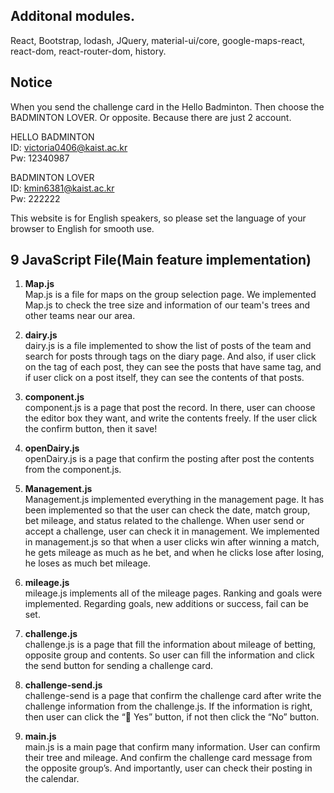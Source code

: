 Additonal modules. 
-- 
React, Bootstrap, lodash, JQuery, material-ui/core, google-maps-react, react-dom, react-router-dom, history.

Notice
--  
When you send the challenge card in the Hello Badminton. Then choose the BADMINTON LOVER. Or opposite. Because there are just 2 account.

HELLO BADMINTON  
ID: victoria0406@kaist.ac.kr  
Pw: 12340987

BADMINTON LOVER  
ID: kmin6381@kaist.ac.kr  
Pw: 222222  

This website is for English speakers, so please set the language of your browser to English for smooth use.


9 JavaScript File(Main feature implementation)
--------------------------
1. **Map.js**  
Map.js is a file for maps on the group selection page. We implemented Map.js to check the tree size and information of our team's trees and other teams near our area.

2. **dairy.js**    
dairy.js is a file implemented to show the list of posts of the team and search for posts through tags on the diary page. And also, if user click on the tag of each post, they can see the posts that have same tag, and if user click on a post itself, they can see the contents of that posts.

3. **component.js**    
component.js is a page that post the record. In there, user can choose the editor box they want, and write the contents freely. If the user click the confirm button, then it save!

4. **openDairy.js**  
openDairy.js is a page that confirm the posting after post the contents from the component.js.

5. **Management.js**   
Management.js implemented everything in the management page. It has been implemented so that the user can check the date, match group, bet mileage, and status related to the challenge. When user send or accept a challenge, user can check it in management. We implemented in management.js so that when a user clicks win after winning a match, he gets mileage as much as he bet, and when he clicks lose after losing, he loses as much bet mileage.  

6. **mileage.js**   
mileage.js implements all of the mileage pages. Ranking and goals were implemented. Regarding goals, new additions or success, fail can be set.

7. **challenge.js**   
challenge.js is a page that fill the information about mileage of betting, opposite group and contents. So user can fill the information and click the send button for sending a challenge card.

8. **challenge-send.js**    
challenge-send is a page that confirm the challenge card after write the challenge information from the challenge.js. If the information is right, then user can click the “ Yes” button, if not then click the “No” button.

  

9. **main.js**   
main.js is a main page that confirm many information. User can confirm their tree and mileage. And confirm the challenge card message from the opposite group’s. And importantly, user can check their posting in the calendar.  
